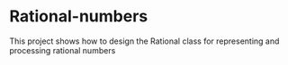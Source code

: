 # Rational-numbers
This project shows how to design the Rational class for representing and processing rational numbers
